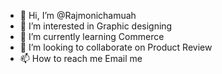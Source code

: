 - 👋 Hi, I’m @Rajmonichamuah
- 👀 I’m interested in Graphic designing
- 🌱 I’m currently learning Commerce
- 💞️ I’m looking to collaborate on Product Review
- 📫 How to reach me Email me


<!---
Rajmonichamuah/Rajmonichamuah is a ✨ special ✨ repository because its `README.md` (this file) appears on your GitHub profile.
You can click the Preview link to take a look at your changes.
--->
